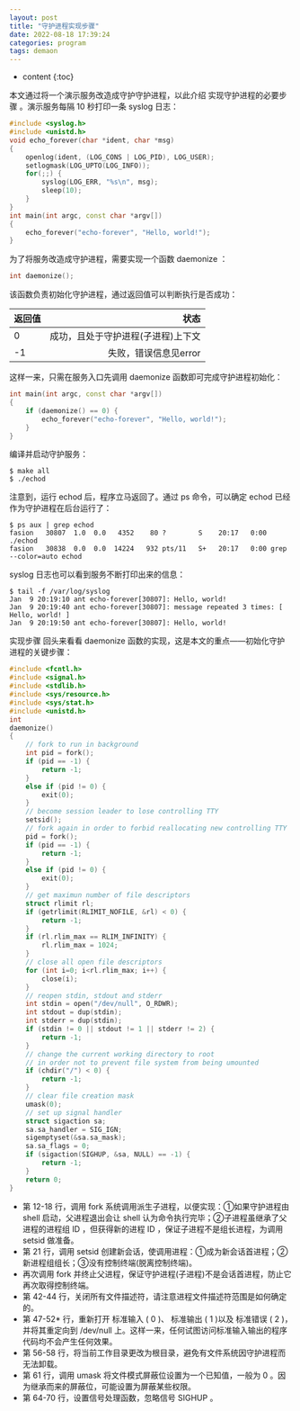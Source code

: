 ```yaml
---
layout: post
title: "守护进程实现步骤"
date: 2022-08-18 17:39:24
categories: program
tags: demaon
---
```


* content
{:toc}


本文通过将一个演示服务改造成守护守护进程，以此介绍 实现守护进程的必要步骤 。演示服务每隔 10 秒打印一条 syslog 日志：
``` c++
#include <syslog.h>
#include <unistd.h>
void echo_forever(char *ident, char *msg)
{
    openlog(ident, (LOG_CONS | LOG_PID), LOG_USER);
    setlogmask(LOG_UPTO(LOG_INFO));
    for(;;) {
        syslog(LOG_ERR, "%s\n", msg);
        sleep(10);
    }
}
int main(int argc, const char *argv[])
{
    echo_forever("echo-forever", "Hello, world!");
}
```
为了将服务改造成守护进程，需要实现一个函数 daemonize ：
``` c++
int daemonize();
```
该函数负责初始化守护进程，通过返回值可以判断执行是否成功：

| 返回值 | 状态 |
| :-------- | --------:| 
| 0	| 成功，且处于守护进程(子进程)上下文 |
| -1	| 失败，错误信息见error |

这样一来，只需在服务入口先调用 daemonize 函数即可完成守护进程初始化：

``` c++
int main(int argc, const char *argv[])
{
    if (daemonize() == 0) {
        echo_forever("echo-forever", "Hello, world!");
    }
}
```
编译并启动守护服务：
``` shell
$ make all
$ ./echod
```
注意到，运行 echod 后，程序立马返回了。通过 ps 命令，可以确定 echod 已经作为守护进程在后台运行了：
``` shell
$ ps aux | grep echod
fasion   30807  1.0  0.0   4352    80 ?        S    20:17   0:00 ./echod
fasion   30838  0.0  0.0  14224   932 pts/11   S+   20:17   0:00 grep --color=auto echod
```
syslog 日志也可以看到服务不断打印出来的信息：
``` shell
$ tail -f /var/log/syslog
Jan  9 20:19:10 ant echo-forever[30807]: Hello, world!
Jan  9 20:19:40 ant echo-forever[30807]: message repeated 3 times: [ Hello, world! ]
Jan  9 20:19:50 ant echo-forever[30807]: Hello, world!
```
实现步骤
回头来看看 daemonize 函数的实现，这是本文的重点——初始化守护进程的关键步骤：

``` c++ 
#include <fcntl.h>
#include <signal.h>
#include <stdlib.h>
#include <sys/resource.h>
#include <sys/stat.h>
#include <unistd.h>
int
daemonize()
{
    // fork to run in background
    int pid = fork();
    if (pid == -1) {
        return -1;
    }
    else if (pid != 0) {
        exit(0);
    }
    // become session leader to lose controlling TTY
    setsid();
    // fork again in order to forbid reallocating new controlling TTY
    pid = fork();
    if (pid == -1) {
        return -1;
    }
    else if (pid != 0) {
        exit(0);
    }
    // get maximun number of file descriptors
    struct rlimit rl;
    if (getrlimit(RLIMIT_NOFILE, &rl) < 0) {
        return -1;
    }
    if (rl.rlim_max == RLIM_INFINITY) {
        rl.rlim_max = 1024;
    }
    // close all open file descriptors
    for (int i=0; i<rl.rlim_max; i++) {
        close(i);
    }
    // reopen stdin, stdout and stderr
    int stdin = open("/dev/null", O_RDWR);
    int stdout = dup(stdin);
    int stderr = dup(stdin);
    if (stdin != 0 || stdout != 1 || stderr != 2) {
        return -1;
    }
    // change the current working directory to root
    // in order not to prevent file system from being umounted
    if (chdir("/") < 0) {
        return -1;
    }
    // clear file creation mask
    umask(0);
    // set up signal handler
    struct sigaction sa;
    sa.sa_handler = SIG_IGN;
    sigemptyset(&sa.sa_mask);
    sa.sa_flags = 0;
    if (sigaction(SIGHUP, &sa, NULL) == -1) {
        return -1;
    }
    return 0;
}
```

- 第 12-18 行，调用 fork 系统调用派生子进程，以便实现：①如果守护进程由 shell 启动，父进程退出会让 shell 认为命令执行完毕；②子进程虽继承了父进程的进程组 ID ，但获得新的进程 ID ，保证子进程不是组长进程，为调用 setsid 做准备。
- 第 21 行，调用 setsid 创建新会话，使调用进程：①成为新会话首进程；②新进程组组长；③没有控制终端(脱离控制终端)。
- 再次调用 fork 并终止父进程，保证守护进程(子进程)不是会话首进程，防止它再次取得控制终端。
- 第 42-44 行，关闭所有文件描述符，请注意进程文件描述符范围是如何确定的。
- 第 47-52* 行，重新打开 标准输入 ( 0 )、 标准输出 ( 1 )以及 标准错误 ( 2 )，并将其重定向到 /dev/null 上。这样一来，任何试图访问标准输入输出的程序代码均不会产生任何效果。
- 第 56-58 行，将当前工作目录更改为根目录，避免有文件系统因守护进程而无法卸载。
- 第 61 行，调用 umask 将文件模式屏蔽位设置为一个已知值，一般为 0 。因为继承而来的屏蔽位，可能设置为屏蔽某些权限。
- 第 64-70 行，设置信号处理函数，忽略信号 SIGHUP 。